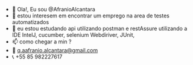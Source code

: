 - 👋 Ola!, Eu sou @AfranioAlcantara
- 👀 estou interesem em  encontrar um emprego na area de testes automatizados
- 🌱 eu estou estudando api utilizando postman e restAssure utilizando a IDE IntelJ, cucumber, selenium Webdiriver, JUnit,  
- 📫 como chegar a min ?
- 📩 q.aafranio.alcantara@gmail.com
- 📞 +55 85 982227617

<!---
AfranioAlcantara/AfranioAlcantara is a ✨ special ✨ repository because its `README.md` (this file) appears on your GitHub profile.
You can click the Preview link to take a look at your changes.
--->
